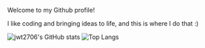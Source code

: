 Welcome to my Github profile!

I like coding and bringing ideas to life, and this is where I do that :)

![jwt2706's GitHub stats](https://github-readme-stats.vercel.app/api?username=jwt2706&show_icons=true&theme=radical)
![Top Langs](https://github-readme-stats.vercel.app/api/top-langs/?username=jwt2706&langs_count=8)

[comment]: # (Here is the repo for the github widgets: https://github.com/anuraghazra/github-readme-stats)
